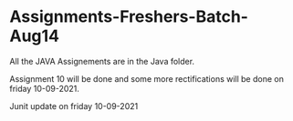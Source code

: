 # Assignments-Freshers-Batch-Aug14
All the JAVA Assignements are in the Java folder.  


Assignment 10 will be done and some more rectifications will be done on friday 10-09-2021.

Junit update on friday 10-09-2021


